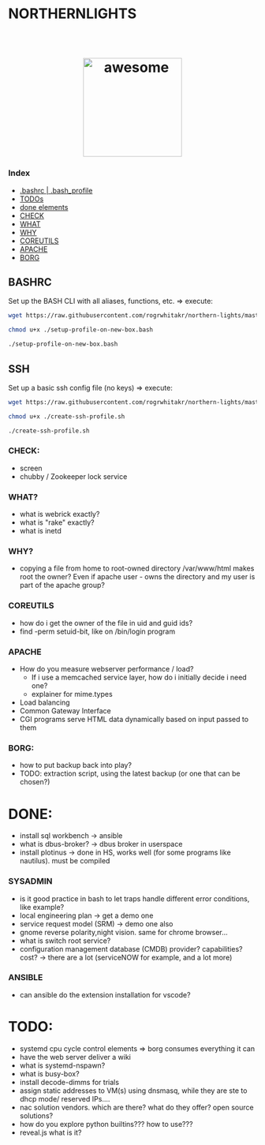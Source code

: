 

# NORTHERNLIGHTS

<h1 align="center">
	<br>
	<img width="200" src="https://cdn.rawgit.com/sindresorhus/awesome/master/media/logo.svg" alt="awesome">
	<br>
</h1>

<h3>Index</h3>
<ul>
<li><a href="#BASHRC">.bashrc | .bash_profile</a></li>
<li><a href="#TODO">TODOs</a></li>
<li><a href="#DONE">done elements</a></li>
<li><a href="#CHECK">CHECK</a></li>
<li><a href="#WHAT">WHAT</a></li>
<li><a href="#WHY">WHY</a></li>

<li><a href="#COREUTILS">COREUTILS</a></li>
<li><a href="#APACHE">APACHE</a></li>
<li><a href="#BORG">BORG</a></li>
</ul>

## BASHRC

Set up the BASH CLI with all aliases, functions, etc. => execute:

```bash
wget https://raw.githubusercontent.com/rogrwhitakr/northern-lights/master/script/setup-profile-on-new-box.bash 

chmod u+x ./setup-profile-on-new-box.bash

./setup-profile-on-new-box.bash
```

## SSH

Set up a basic ssh config file (no keys) => execute:

```bash
wget https://raw.githubusercontent.com/rogrwhitakr/northern-lights/master/conf/network/ssh/create-ssh-profile.sh 

chmod u+x ./create-ssh-profile.sh

./create-ssh-profile.sh
```

### CHECK:
- screen 
- chubby / Zookeeper lock service

### WHAT?
- what is webrick exactly?
- what is "rake" exactly?
- what is inetd


### WHY?
- copying a file from home to root-owned directory /var/www/html makes root the owner? Even if apache user - owns the directory and my user is part of the apache group?

### COREUTILS
- how do i get the owner of the file in uid and guid ids?
- find -perm setuid-bit, like on /bin/login program

### APACHE
- How do you measure webserver performance / load? 
  - If i use a memcached service layer, how do i initially decide i need one?
  - explainer for mime.types
- Load balancing
- Common Gateway Interface
- CGI programs serve HTML data dynamically based on input passed to them

### BORG:
- how to put backup back into play?
- TODO: extraction script, using the latest backup (or one that can be chosen?)

# DONE:
- install sql workbench -> ansible
- what is dbus-broker? -> dbus broker in userspace
- install plotinus -> done in HS, works well (for some programs like nautilus). must be compiled
### SYSADMIN
- is it good practice in bash to let traps handle different error conditions, like example?
- local engineering plan -> get a demo one
- service request model (SRM) -> demo one also
- gnome reverse polarity,night vision. same for chrome browser...
- what is switch root service?
- configuration management database (CMDB) provider? capabilities? cost? -> there are a lot (serviceNOW for example, and a lot more)
### ANSIBLE
- can ansible do the extension installation for vscode?
# TODO:
- systemd cpu cycle control elements => borg consumes everything it can
- have the web server deliver a wiki
- what is systemd-nspawn?
- what is busy-box?
- install decode-dimms for trials
- assign static addresses to VM(s) using dnsmasq, while they are ste to dhcp mode/ reserved IPs....
- nac solution vendors. which are there? what do they offer? open source solutions?
- how do you explore python builtins??? how to use???
- reveal.js what is it?